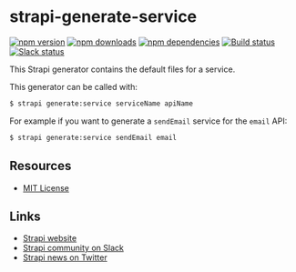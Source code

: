 # strapi-generate-service

[![npm version](https://img.shields.io/npm/v/strapi-generate-service.svg)](https://www.npmjs.org/package/strapi-generate-service)
[![npm downloads](https://img.shields.io/npm/dm/strapi-generate-service.svg)](https://www.npmjs.org/package/strapi-generate-service)
[![npm dependencies](https://david-dm.org/strapi/strapi-generate-service.svg)](https://david-dm.org/strapi/strapi-generate-service)
[![Build status](https://travis-ci.org/strapi/strapi-generate-service.svg?branch=master)](https://travis-ci.org/strapi/strapi-generate-service)
[![Slack status](https://slack.strapi.io/badge.svg)](http://slack.strapi.io)

This Strapi generator contains the default files for a service.

This generator can be called with:

```bash
$ strapi generate:service serviceName apiName
```

For example if you want to generate a `sendEmail` service for the `email` API:

```bash
$ strapi generate:service sendEmail email
```

## Resources

- [MIT License](LICENSE.md)

## Links

- [Strapi website](http://strapi.io/)
- [Strapi community on Slack](http://slack.strapi.io)
- [Strapi news on Twitter](https://twitter.com/strapijs)
